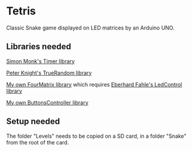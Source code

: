 # Tetris

Classic Snake game displayed on LED matrices by an Arduino UNO. 

## Libraries needed

[Simon Monk's Timer library](http://www.doctormonk.com/2012/01/arduino-timer-library.html)

[Peter Knight's TrueRandom library](http://code.google.com/p/tinkerit)

[My own FourMatrix library](https://github.com/flosorin/FourMatrix.git) which requires [Eberhard Fahle's LedControl library](http://wayoda.github.io/LedControl/)

[My own ButtonsController library](https://github.com/flosorin/ButtonsController.git)

## Setup needed

The folder "Levels" needs to be copied on a SD card, in a folder "Snake" from the root of the card.
